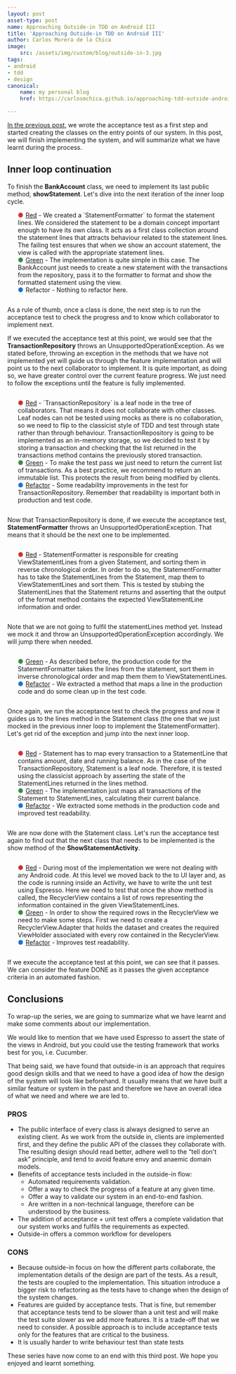 ```yaml
---
layout: post
asset-type: post
name: Approaching Outside-in TDD on Android III
title: 'Approaching Outside-in TDD on Android III'
author: Carlos Morera de la Chica
image:
    src: /assets/img/custom/blog/outside-in-3.jpg
tags: 
- android
- tdd 
- design
canonical:
    name: my personal blog
    href: https://carlosmchica.github.io/approaching-tdd-outside-android-iii/

---
```


<a href="/2016/09/29/approaching-tdd-outside-android-ii/">In the previous post</a>, we wrote the acceptance test as a first step and started creating the classes on the entry points of our system. In this post, we will finish implementing the system, and will summarize what we have learnt during the process.

<h2>Inner loop continuation</h2>
To finish the <b>BankAccount</b> class, we need to implement its last public method, <b>showStatement</b>. Let's dive into the next iteration of the inner loop cycle.

<ul style="display: inline-block; list-style: none; text-align: left;">
<li><span style="color: #d32f2f; padding-right: 5px;">●</span><a href="https://github.com/CarlosMChica/AndroidBankKata/commit/0a0af116beacac964c95552dcef5ae120d2ff817">Red</a> - We created a `StatementFormatter` to format the statement lines. We considered the statement to be a domain concept important enough to have its own class. It acts as a first class collection around the statement lines that attracts behaviour related to the statement lines.
The failing test ensures that when we show an account statement, the view is called with the appropriate statement lines.</li>

<li><span style="color: #388e3c; padding-right: 5px;">●</span><a href="https://github.com/CarlosMChica/AndroidBankKata/commit/dd1a92aaf6b6480ac2dbfcdaf29188fdcb2b7611">Green</a> - The implementation is quite simple in this case. The BankAccount just needs to create a new statement with the transactions from the repository, pass it to the formatter to format and show the formatted statement using the view.</li>
<li><span style="color: #1976d2; padding-right: 5px;">●</span>Refactor - Nothing to refactor here.</li>
</ul>

As a rule of thumb, once a class is done, the next step is to run the acceptance test to check the progress and to know which collaborator to implement next. 

If we executed the acceptance test at this point, we would see that the <b>TransactionRepository</b> throws an UnsupportedOperationException. As we stated before, throwing an exception in the methods that we have not implemented yet will guide us through the feature implementation and will point us to the next collaborator to implement. It is quite important, as doing so, we have greater control over the current feature progress. We just need to follow the exceptions until the feature is fully implemented.

<ul style="display: inline-block; list-style: none; text-align: left;">
<li><span style="color: #d32f2f; padding-right: 5px;">●</span><a href="https://github.com/CarlosMChica/AndroidBankKata/commit/f1585c33ae99ed2daa3aec6a6b9b9e999e8e391e">Red</a> - `TransactionRepository` is a leaf node in the tree of collaborators. That means it does not collaborate with other classes. Leaf nodes can not be tested using mocks as there is no collaboration, so we need to flip to the classicist style of TDD and test through state rather than through behaviour. TransactionRepository is going to be implemented as an in-memory storage, so we decided to test it by storing a transaction and checking that the list returned in the transactions method contains the previously stored transaction.</li>
<li><span style="color: #388e3c; padding-right: 5px;">●</span><a href="https://github.com/CarlosMChica/AndroidBankKata/commit/6b0bf42d59285675f66130ed39851e0ffa11bfa7">Green</a> - To make the test pass we just need to return the current list of transactions. As a best practice, we recommend to return an immutable list. This protects the result from being modified by clients.</li>
<li><span style="color: #1976d2; padding-right: 5px;">●</span><a href="https://github.com/CarlosMChica/AndroidBankKata/commit/f999927fe0ca18b16baeae874925e7df20b9782d">Refactor</a> - Some readability improvements in the test for TransactionRepository. Remember that readability is important both in production and test code.</li>
</ul>

Now that TransactionRepository is done, if we execute the acceptance test, <b>StatementFormatter</b> throws an UnsupportedOperationException. That means that it should be the next one to be implemented.

<ul style="display: inline-block; list-style: none; text-align: left;">
<li><span style="color: #d32f2f; padding-right: 5px;">●</span><a href="https://github.com/CarlosMChica/AndroidBankKata/commit/1ed74959bbac34e57493b217a644d5e5ce05499d">Red</a> - StatementFormatter is responsible for creating ViewStatementLines from a given Statement, and sorting them in reverse chronological order. In order to do so, the StatementFormatter has to take the StatementLines from the Statement, map them to ViewStatementLines and sort them. This is tested by stubing the StatementLines that the Statement returns and asserting that the output of the format method contains the expected ViewStatementLine information and order.</li>
</ul>

Note that we are not going to fulfil the statementLines method yet. Instead we mock it and throw an UnsupportedOperationException accordingly. We will jump there when needed.

<ul style="display: inline-block; list-style: none; text-align: left;">
<li><span style="color: #388e3c; padding-right: 5px;">●</span><a href="https://github.com/CarlosMChica/AndroidBankKata/commit/8a262bf34a4f50d900996b22ac1465c24a219ffc">Green</a> - As described before, the production code for the StatementFormatter takes the lines from the statement, sort them in inverse chronological order and map them them to ViewStatementLines.</li>
<li><span style="color: #1976d2; padding-right: 5px;">●</span><a href="https://github.com/CarlosMChica/AndroidBankKata/commit/2b0755e733a7ee570f8fcd
a46d5ca6975f50f5a5">Refactor</a> - We extracted a method that maps a line in the production code and do some clean up in the test code.</li>
</ul>

Once again, we run the acceptance test to check the progress and now it guides us to the lines method in the Statement class (the one that we just mocked in the previous inner loop to implement the StatementFormatter). Let's get rid of the exception and jump into the next inner loop.

<ul style="display: inline-block; list-style: none; text-align: left;">
<li><span style="color: #d32f2f; padding-right: 5px;">●</span><a href="https://github.com/CarlosMChica/AndroidBankKata/commit/e53c6ba6bcec339af7cdfaab148c24fa8aa8ac55">Red</a> - Statement has to map every transaction to a StatementLine that contains amount, date and running balance.
As in the case of the TransactionRepository, Statement is a leaf node. Therefore, it is tested using the classicist approach by asserting the state of the StatementLines returned in the lines method.</li>
<li><span style="color: #388e3c; padding-right: 5px;">●</span><a href="https://github.com/CarlosMChica/AndroidBankKata/commit/67631395b147b31bd1887fdad8485a298e6eff12">Green</a> - The implementation just maps all transactions of the Statement to StatementLines, calculating their current balance.</li>
<li><span style="color: #1976d2; padding-right: 5px;">●</span><a href="https://github.com/CarlosMChica/AndroidBankKata/commit/8f4e26cd2f9387c9f8d0102a026f4f6ef58bcc7d" >Refactor</a> - We extracted some methods in the production code and improved test readability.</li>
</ul>

We are now done with the Statement class. Let's run the acceptance test again to find out that the next class that needs to be implemented is the show method of the <b>ShowStatementActivity</b>.

<ul style="display: inline-block; list-style: none; text-align: left;">
<li><span style="color: #d32f2f; padding-right: 5px;">●</span><a href="https://github.com/CarlosMChica/AndroidBankKata/commit/b325378396244bcfb04bf2fb14eaf76ea40a5a0d">Red</a> - During most of the implementation we were not dealing with any Android code. At this level we moved back to the to UI layer and, as the code is running inside an Activity, we have to write the unit test using Espresso. Here we need to test that once the show method is called, the RecyclerView contains a list of rows representing the information contained in the given ViewStatementLines.</li>
<li><span style="color: #388e3c; padding-right: 5px;">●</span><a href="https://github.com/CarlosMChica/AndroidBankKata/commit/27bc2ac899dbdb111589573a0034683a311dc29e">Green</a> - In order to show the required rows in the RecyclerView we need to make some steps. First we need to create a RecyclerView.Adapter that holds the dataset and creates the required ViewHolder associated with every row contained in the RecyclerView.</li>
<li><span style="color: #1976d2; padding-right: 5px;">●</span><a href="https://github.com/CarlosMChica/AndroidBankKata/commit/edc71bc16c37c2113b5650bac1ba97b8758fb7cd">Refactor</a> - Improves test readability.</li>
</ul>

If we execute the acceptance test at this point, we can see that it passes. We can consider the feature DONE as it passes the given acceptance criteria in an automated fashion.

<h2>Conclusions</h2>

To wrap-up the series, we are going to summarize what we have learnt and make some comments about our implementation.

We would like to mention that we have used Espresso to assert the state of the views in Android, but you could use the testing framework that works best for you, i.e. Cucumber.

That being said, we have found that outside-in is an approach that requires good design skills and that we need to have a good idea of how the design of the system will look like beforehand. It usually means that we have built a similar feature or system in the past and therefore we have an overall idea of what we need and where we are led to.

<h3>PROS</h3>
<ul>
<li>The public interface of every class is always designed to serve an existing client. As we work from the outside in, clients are implemented first, and they define the public API of the classes they collaborate with. The resulting design should read better, adhere well to the “tell don't ask” principle, and tend to avoid feature envy and anaemic domain models.</li>
<li>Benefits of acceptance tests included in the outside-in flow:
<ul style="margin:0;">
<li>Automated requirements validation.</li>
<li>Offer a way to check the progress of a feature at any given time.</li>
<li>Offer a way to validate our system in an end-to-end fashion.</li>
<li>Are written in a non-technical language, therefore can be understood by the business.</li></ul></li>
<li>The addition of acceptance + unit test offers a complete validation that our system works and fulfils the requirements as expected.</li>
<li>Outside-in offers a common workflow for developers</li>
</ul>

<h3>CONS</h3>
<ul>
<li>Because outside-in focus on how the different parts collaborate, the implementation details of the design are part of the tests. As a result, the tests are coupled to the implementation. This situation introduce a bigger risk to refactoring as the tests have to change when the design of the system changes.</li>
<li>Features are guided by acceptance tests. That is fine, but remember that acceptance tests tend to be slower than a unit test and will make the test suite slower as we add more features. It is a trade-off that we need to consider. A possible approach is to include acceptance tests only for the features that are critical to the business.</li>
<li>It is usually harder to write behaviour test than state tests</li>
</ul>

These series have now come to an end with this third post. We hope you enjoyed and learnt something.
